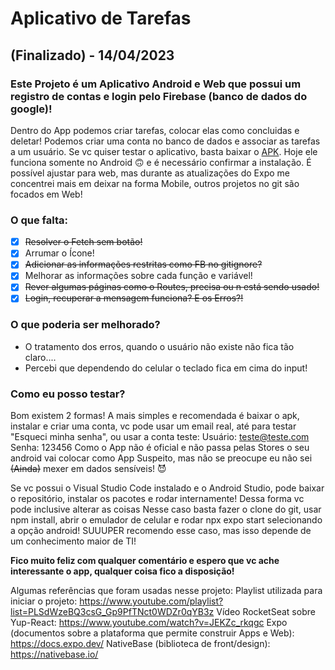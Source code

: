# Aplicativo de Tarefas
## (Finalizado) - 14/04/2023
### Este Projeto é um Aplicativo Android e Web que possui um registro de contas e login pelo Firebase (banco de dados do google)!

Dentro do App podemos criar tarefas, colocar elas como concluidas e deletar! Podemos criar uma conta no banco de dados e associar as tarefas a um usuário.
Se vc quiser testar o aplicativo, basta baixar o [APK](https://github.com/Bigodrigo/testeFBAndroid/blob/main/Apk%20Donwload/application-02c63002-b602-486e-9fac-ac6f36c2bad4.apk).
Hoje ele funciona somente no Android :upside_down_face: e é necessário confirmar a instalação.
É possível ajustar para web, mas durante as atualizações do Expo me concentrei mais em deixar na forma Mobile, outros projetos no git são focados em Web!

<!--  Neste momento estou adicionando os componentes no Storybook... Isso pode facilitar a visualização, talvez possa utilizar o Snack (Expo GO) ou gravar um vídeo.
~~No futuro seria interessante terminar o código para gerar um .apk e testar se o git permite deixar o arquivo...~~  -->

<!--  11/04 - Sofrendo bastante com a mudança do SDK! Neste momento estou tentando enviar para o EAS a configuração de uma build! Importante comentar que existe um guia com os passos! Talvez seja necessário seguir ele, pq as configs são diferentes dos SDKs anteriores!
Tbm acho relevante comentar q duranto a build, o expo doctor reclamou dos packages  @expo/config-plugins, uma solução é substituir o "overrides"!
OUtra questão é o expo update, tem q criar o config?!
Consegui fazer o apk finalizado! -->


<!--  12/04 - O Firebase não lida tão bem com Barras(/), o banco interpreta como um caminho, então abre pastas dentro de pastas, adicionei um script para substituir! -->
###  O que falta:
- [x] ~~Resolver o Fetch sem botão!~~
- [x] Arrumar o Ícone!
- [x] ~~Adicionar as informações restritas como FB no gitignore?~~
- [x] Melhorar as informações sobre cada função e variável!
- [x] ~~Rever algumas páginas como o Routes, precisa ou n está sendo usado!~~
- [x] ~~Login, recuperar a mensagem funciona? E os Erros?!~~

### O que poderia ser melhorado?
* O tratamento dos erros, quando o usuário não existe não fica tão claro....
* Percebi que dependendo do celular o teclado fica em cima do input!

### Como eu posso testar?
Bom existem 2 formas!
A mais simples e recomendada é baixar o apk, instalar e criar uma conta, vc pode usar um email real, até para testar "Esqueci minha senha", ou usar a conta teste:
Usuário: teste@teste.com
Senha: 123456
Como o App não é oficial e não passa pelas Stores o seu android vai colocar como App Suspeito, mas não se preocupe eu não sei ~~(Ainda)~~ mexer em dados sensíveis! :smiling_imp:

Se vc possui o Visual Studio Code instalado e o Android Studio, pode baixar o repositório, instalar os pacotes e rodar internamente! Dessa forma vc pode inclusive alterar as coisas
Nesse caso basta fazer o clone do git, usar npm install, abrir o emulador de celular e rodar npx expo start selecionando a opção android!
SUUUPER recomendo esse caso, mas isso depende de um conhecimento maior de TI!

**Fico muito feliz com qualquer comentário e espero que vc ache interessante o app, qualquer coisa fico a disposição!**

Algumas referências que foram usadas nesse projeto:
Playlist utilizada para iniciar o projeto: https://www.youtube.com/playlist?list=PLSdWzeBQ3csG_Gp9PfTNct0WDZr0qYB3z
Vídeo RocketSeat sobre Yup-React: https://www.youtube.com/watch?v=JEKZc_rkqgc
Expo (documentos sobre a plataforma que permite construir Apps e Web): https://docs.expo.dev/
NativeBase (biblioteca de front/design): https://nativebase.io/